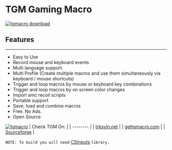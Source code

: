 # TGM Gaming Macro


[![tgmacro download](https://github-production-user-asset-6210df.s3.amazonaws.com/5625394/261521266-588eb27f-8d68-410e-bd67-082c2b85b4cc.png)](https://trksyln.net/tgmacro)
&nbsp;
## Features
---
- Easy to Use
- Record mouse and keyboard events
- Multi language support.
- Multi Profile (Create multiple macros and use them simultaneously via keyboard / mouse shortcuts)
- Trigger and loop macros by mouse or keyboard key combinations
- Trigger and loop macros by on screen color changes
- Import amc recoil scripts
- Portable support
- Save, load and combine macros
- Free. No Ads.
- Open Source

[![tgmacro](https://github-production-user-asset-6210df.s3.amazonaws.com/5625394/261519956-07b7ee78-746d-4621-98a3-f26c25e925e1.png)](https://trksyln.net/tgmacro)
| Check TGM On:    |
| -------- | 
| [trksyln.net](https://trksyln.net/tgmacro)  | 
| [gettgmacro.com](https://gettgmacro.com)  | 
| [Sourceforge](https://sourceforge.net/projects/tmacro/) | 


`NOTE: To build you will need` [CSInputs](https://github.com/trksyln/CSInputs) `library.`
